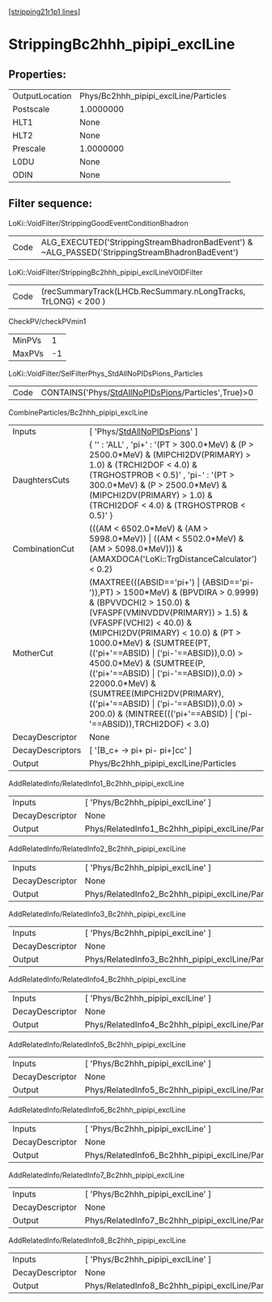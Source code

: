 [[stripping21r1p1 lines]](./stripping21r1p1-index)

# StrippingBc2hhh_pipipi_exclLine

## Properties:

|                |                                       |
|----------------|---------------------------------------|
| OutputLocation | Phys/Bc2hhh_pipipi_exclLine/Particles |
| Postscale      | 1.0000000                             |
| HLT1           | None                                  |
| HLT2           | None                                  |
| Prescale       | 1.0000000                             |
| L0DU           | None                                  |
| ODIN           | None                                  |

## Filter sequence:

LoKi::VoidFilter/StrippingGoodEventConditionBhadron

|      |                                                                                                |
|------|------------------------------------------------------------------------------------------------|
| Code | ALG_EXECUTED('StrippingStreamBhadronBadEvent') & ~ALG_PASSED('StrippingStreamBhadronBadEvent') |

LoKi::VoidFilter/StrippingBc2hhh_pipipi_exclLineVOIDFilter

|      |                                                                |
|------|----------------------------------------------------------------|
| Code | (recSummaryTrack(LHCb.RecSummary.nLongTracks, TrLONG) \< 200 ) |

CheckPV/checkPVmin1

|        |     |
|--------|-----|
| MinPVs | 1   |
| MaxPVs | -1  |

LoKi::VoidFilter/SelFilterPhys_StdAllNoPIDsPions_Particles

|      |                                                                                                             |
|------|-------------------------------------------------------------------------------------------------------------|
| Code | CONTAINS('Phys/[StdAllNoPIDsPions](./stripping21r1p1-commonparticles-stdallnopidspions)/Particles',True)\>0 |

CombineParticles/Bc2hhh_pipipi_exclLine

|                  |                                                                                                                                                                                                                                                                                                                                                                                                                                                                                                                             |
|------------------|-----------------------------------------------------------------------------------------------------------------------------------------------------------------------------------------------------------------------------------------------------------------------------------------------------------------------------------------------------------------------------------------------------------------------------------------------------------------------------------------------------------------------------|
| Inputs           | [ 'Phys/[StdAllNoPIDsPions](./stripping21r1p1-commonparticles-stdallnopidspions)' ]                                                                                                                                                                                                                                                                                                                                                                                                                                       |
| DaughtersCuts    | { '' : 'ALL' , 'pi+' : '(PT \> 300.0\*MeV) & (P \> 2500.0\*MeV) & (MIPCHI2DV(PRIMARY) \> 1.0) & (TRCHI2DOF \< 4.0) & (TRGHOSTPROB \< 0.5)' , 'pi-' : '(PT \> 300.0\*MeV) & (P \> 2500.0\*MeV) & (MIPCHI2DV(PRIMARY) \> 1.0) & (TRCHI2DOF \< 4.0) & (TRGHOSTPROB \< 0.5)' }                                                                                                                                                                                                                                                  |
| CombinationCut   | (((AM \< 6502.0\*MeV) & (AM \> 5998.0\*MeV)) \| ((AM \< 5502.0\*MeV) & (AM \> 5098.0\*MeV))) & (AMAXDOCA('LoKi::TrgDistanceCalculator') \< 0.2)                                                                                                                                                                                                                                                                                                                                                                             |
| MotherCut        | (MAXTREE(((ABSID=='pi+') \| (ABSID=='pi-')),PT) \> 1500\*MeV) & (BPVDIRA \> 0.9999) & (BPVVDCHI2 \> 150.0) & (VFASPF(VMINVDDV(PRIMARY)) \> 1.5) & (VFASPF(VCHI2) \< 40.0) & (MIPCHI2DV(PRIMARY) \< 10.0) & (PT \> 1000.0\*MeV) & (SUMTREE(PT,(('pi+'==ABSID) \| ('pi-'==ABSID)),0.0) \> 4500.0\*MeV) & (SUMTREE(P,(('pi+'==ABSID) \| ('pi-'==ABSID)),0.0) \> 22000.0\*MeV) & (SUMTREE(MIPCHI2DV(PRIMARY),(('pi+'==ABSID) \| ('pi-'==ABSID)),0.0) \> 200.0) & (MINTREE((('pi+'==ABSID) \| ('pi-'==ABSID)),TRCHI2DOF) \< 3.0) |
| DecayDescriptor  | None                                                                                                                                                                                                                                                                                                                                                                                                                                                                                                                        |
| DecayDescriptors | [ '[B_c+ -\> pi+ pi- pi+]cc' ]                                                                                                                                                                                                                                                                                                                                                                                                                                                                                          |
| Output           | Phys/Bc2hhh_pipipi_exclLine/Particles                                                                                                                                                                                                                                                                                                                                                                                                                                                                                       |

AddRelatedInfo/RelatedInfo1_Bc2hhh_pipipi_exclLine

|                 |                                                    |
|-----------------|----------------------------------------------------|
| Inputs          | [ 'Phys/Bc2hhh_pipipi_exclLine' ]                |
| DecayDescriptor | None                                               |
| Output          | Phys/RelatedInfo1_Bc2hhh_pipipi_exclLine/Particles |

AddRelatedInfo/RelatedInfo2_Bc2hhh_pipipi_exclLine

|                 |                                                    |
|-----------------|----------------------------------------------------|
| Inputs          | [ 'Phys/Bc2hhh_pipipi_exclLine' ]                |
| DecayDescriptor | None                                               |
| Output          | Phys/RelatedInfo2_Bc2hhh_pipipi_exclLine/Particles |

AddRelatedInfo/RelatedInfo3_Bc2hhh_pipipi_exclLine

|                 |                                                    |
|-----------------|----------------------------------------------------|
| Inputs          | [ 'Phys/Bc2hhh_pipipi_exclLine' ]                |
| DecayDescriptor | None                                               |
| Output          | Phys/RelatedInfo3_Bc2hhh_pipipi_exclLine/Particles |

AddRelatedInfo/RelatedInfo4_Bc2hhh_pipipi_exclLine

|                 |                                                    |
|-----------------|----------------------------------------------------|
| Inputs          | [ 'Phys/Bc2hhh_pipipi_exclLine' ]                |
| DecayDescriptor | None                                               |
| Output          | Phys/RelatedInfo4_Bc2hhh_pipipi_exclLine/Particles |

AddRelatedInfo/RelatedInfo5_Bc2hhh_pipipi_exclLine

|                 |                                                    |
|-----------------|----------------------------------------------------|
| Inputs          | [ 'Phys/Bc2hhh_pipipi_exclLine' ]                |
| DecayDescriptor | None                                               |
| Output          | Phys/RelatedInfo5_Bc2hhh_pipipi_exclLine/Particles |

AddRelatedInfo/RelatedInfo6_Bc2hhh_pipipi_exclLine

|                 |                                                    |
|-----------------|----------------------------------------------------|
| Inputs          | [ 'Phys/Bc2hhh_pipipi_exclLine' ]                |
| DecayDescriptor | None                                               |
| Output          | Phys/RelatedInfo6_Bc2hhh_pipipi_exclLine/Particles |

AddRelatedInfo/RelatedInfo7_Bc2hhh_pipipi_exclLine

|                 |                                                    |
|-----------------|----------------------------------------------------|
| Inputs          | [ 'Phys/Bc2hhh_pipipi_exclLine' ]                |
| DecayDescriptor | None                                               |
| Output          | Phys/RelatedInfo7_Bc2hhh_pipipi_exclLine/Particles |

AddRelatedInfo/RelatedInfo8_Bc2hhh_pipipi_exclLine

|                 |                                                    |
|-----------------|----------------------------------------------------|
| Inputs          | [ 'Phys/Bc2hhh_pipipi_exclLine' ]                |
| DecayDescriptor | None                                               |
| Output          | Phys/RelatedInfo8_Bc2hhh_pipipi_exclLine/Particles |
